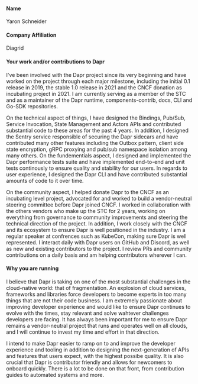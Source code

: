 #### Name
Yaron Schneider

#### Company Affiliation
Diagrid

#### Your work and/or contributions to Dapr

I've been involved with the Dapr project since its very beginning and have worked on the project through each major milestone, including the initial 0.1 release in 2019, the stable 1.0 release in 2021 and the CNCF donation as incubating project in 2021.
I am currently serving as a member of the STC and as a maintainer of the Dapr runtime, components-contrib, docs, CLI and Go-SDK repositories.

On the technical aspect of things, I have designed the Bindings, Pub/Sub, Service Invocation, State Management and Actors APIs and contributed substantial code to these areas for the past 4 years. In addition, I designed the Sentry service responsible of securing the Dapr sidecars and have contributed many other features including the Outbox pattern, client side state encryption, gRPC proxying and pub/sub namespace isolation among many others.
On the fundementials aspect, I designed and implemented the Dapr performance tests suite and have implemented end-to-end and unit tests continously to ensure quality and stability for our users.
In regards to user experience, I designed the Dapr CLI and have contributed substantial amounts of code to it over time.

On the community aspect, I helped donate Dapr to the CNCF as an incubating level project, advocated for and worked to build a vendor-neutral steering committee before Dapr joined CNCF. I worked in collaboration with the others vendors who make up the STC for 2 years, working on everything from governance to community improvements and steering the technical direction of the project.
In addition, I work closely with the CNCF and its ecosystem to ensure Dapr is well positioned in the industry. I am a regular speaker at confrences such as KubeCon, making sure Dapr is well represented.
I interact daily with Dapr users on GitHub and Discord, as well as new and existing contributors to the project. I review PRs and community contributions on a daily basis and am helping contributors wherever I can.

#### Why you are running

I believe that Dapr is taking on one of the most substantial challenges in the cloud-native world: that of fragmentation. An explosion of cloud services, frameworks and libraries force developers to become experts in too many things that are not their code business.
I am extremely passionate about improving developer experience and would like to ensure Dapr continues to evolve with the times, stay relevant and solve wahtever challenges developers are facing.
It has always been important for me to ensure Dapr remains a vendor-neutral project that runs and operates well on all clouds, and I will continue to invest my time and effort in that direction.

I intend to make Dapr easier to ramp on to and improve the developer experience and tooling in addition to designing the next-generation of APIs and features that users expect, with the highest possibe quality.
It is also crucial that Dapr is contributor friendly and allows for newcomers to onboard quickly. There is a lot to be done on that front, from contribution guides to automated systems and more.
